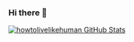### Hi there 👋

<!--
**howtolivelikehuman/howtolivelikehuman** is a ✨ _special_ ✨ repository because its `README.md` (this file) appears on your GitHub profile.

Here are some ideas to get you started:

- 🔭 I’m currently working on ...
- 🌱 I’m currently learning ...
- 👯 I’m looking to collaborate on ...
- 🤔 I’m looking for help with ...
- 💬 Ask me about ...
- 📫 How to reach me: ...
- 😄 Pronouns: ...
- ⚡ Fun fact: ...
-->

[![howtolivelikehuman GitHub Stats](https://github-readme-stats.vercel.app/api?username=howtolivelikehuman&show_icons=true&count_private=true)](https://github.com/anandmainali)
